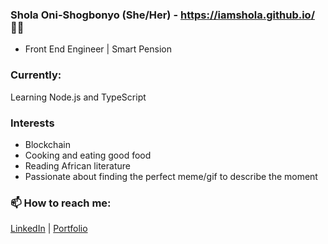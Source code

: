 ### Shola Oni-Shogbonyo (She/Her) - https://iamshola.github.io/ 👋🏾

- Front End Engineer | Smart Pension


### Currently:
Learning Node.js and TypeScript


### Interests
- Blockchain
- Cooking and eating good food 
- Reading African literature 
- Passionate about finding the perfect meme/gif to describe the moment 


### 📫 How to reach me:

[LinkedIn](https://www.linkedin.com/in/adesola-oni-shogbonyo/) | 
[Portfolio](https://iamshola.github.io/)
